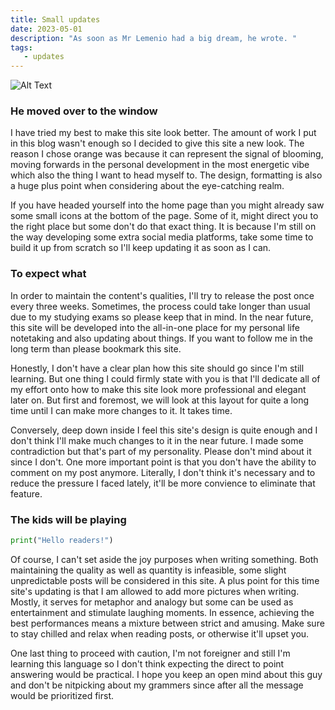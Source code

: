 ```yaml
---
title: Small updates
date: 2023-05-01
description: "As soon as Mr Lemenio had a big dream, he wrote. "
tags:
   - updates 
---
```

![Alt Text](https://images.unsplash.com/photo-1682688759350-050208b1211c?ixlib=rb-4.0.3&ixid=MnwxMjA3fDF8MHxwaG90by1wYWdlfHx8fGVufDB8fHx8&auto=format&fit=crop&w=1170&q=80)

### He moved over to the window

I have tried my best to make this site look better. The amount of work I put in this blog wasn't enough so I decided to give this site a new look. The reason I chose orange was because it can represent the signal of blooming, moving forwards in the personal development in the most energetic vibe which also the thing I want to head myself to. The design, formatting is also a huge plus point when considering about the eye-catching realm. 

If you have headed yourself into the home page than you might already saw some small icons at the bottom of the page. Some of it, might direct you to the right place but some don't do that exact thing. It is because I'm still on the way developing some extra social media platforms, take some time to build it up from scratch so I'll keep updating it as soon as I can. 

### To expect what
In order to maintain the content's qualities, I'll try to release the post once every three weeks. Sometimes, the process could take longer than usual due to my studying exams so please keep that in mind. In the near future, this site will be developed into the all-in-one place for my personal life notetaking and also updating about things. If you want to follow me in the long term than please bookmark this site. 

Honestly, I don't have a clear plan how this site should go since I'm still learning. But one thing I could firmly state with you is that I'll dedicate all of my effort onto how to make this site look more professional and elegant later on. But first and foremost, we will look at this layout for quite a long time until I can make more changes to it. It takes time. 

Conversely, deep down inside I feel this site's design is quite enough and I don't think I'll make much changes to it in the near future. I made some contradiction but that's part of my personality. Please don't mind about it since I don't. One more important point is that you don't have the ability to comment on my post anymore. Literally, I don't think it's necessary and to reduce the pressure I faced lately, it'll be more convience to eliminate that feature. 

### The kids will be playing

```python
print("Hello readers!")
```
Of course, I can't set aside the joy purposes when writing something. Both maintaining the quality as well as quantity is infeasible, some slight unpredictable posts will be considered in this site. A plus point for this time site's updating is that I am allowed to add more pictures when writing. Mostly, it serves for metaphor and analogy but some can be used as entertainment and stimulate laughing moments. In essence, achieving the best performances means a mixture between strict and amusing. Make sure to stay chilled and relax when reading posts, or otherwise it'll upset you.

One last thing to proceed with caution, I'm not foreigner and still I'm learning this language so I don't think expecting the direct to point answering would be practical. I hope you keep an open mind about this guy and don't be nitpicking about my grammers since after all the message would be prioritized first.   